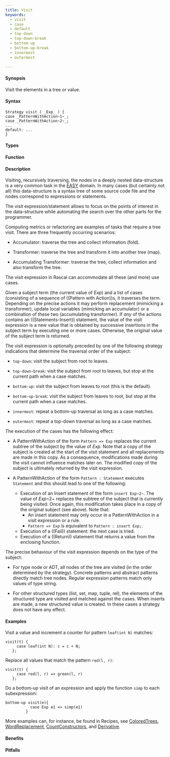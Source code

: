 ```yaml
---
title: Visit
keywords:
  - visit
  - case
  - default
  - top-down
  - top-down-break
  - bottom-up
  - bottom-up-break
  - innermost
  - outermost

---
```


#### Synopsis

Visit the elements in a tree or value.

#### Syntax

```rascal
Strategy visit ( _Exp_ ) {
case _PatternWithAction~1~_;
case _PatternWithAction~2~_;
...
default: ...
}
```

#### Types

#### Function

#### Description

Visiting, recursively traversing, the nodes in a deeply nested data-structure is a very common task in the [EASY]((EASY)) domain. 
In many cases (but certainly not all) this data-structure is a syntax tree of some source code file 
and the nodes correspond to expressions or statements. 

The visit expression/statement allows to focus on the points of interest in the data-structure while automating the search over the other parts for the programmer.

Computing metrics or refactoring are examples of tasks that require a tree visit. 
There are three frequently occurring scenarios:

*  Accumulator: traverse the tree and collect information (fold).

*  Transformer: traverse the tree and transform it into another tree (map).

*  Accumulating Transformer: traverse the tree, collect information and also transform the tree.


The visit expression in Rascal can accommodate all these (and more) use cases.

Given a subject term (the current value of _Exp_) and a list of cases 
(consisting of a sequence of ((Pattern with Action))s, it traverses the term. 
Depending on the precise actions it may perform replacement (mimicking a transformer), 
update local variables (mimicking an accumulator) or a combination of these two (accumulating transformer). 
If *any* of the actions contains an ((Statements-Insert)) statement, 
the value of the visit expression is a new value that is obtained by successive insertions in the subject 
term by executing one or more cases. Otherwise, the original value of the subject term is returned.


The visit expression is optionally preceded by one of the following strategy indications that 
determine the traversal order of the subject:

*  `top-down`: visit the subject from root to leaves.

*  `top-down-break`: visit the subject from root to leaves, but stop at the current path when a case matches.

*  `bottom-up`: visit the subject from leaves to root (this is the default).

*  `bottom-up-break`: visit the subject from leaves to root, but stop at the current path when a case matches.

*  `innermost`: repeat a bottom-up traversal as long as a case matches.

*  `outermost`: repeat a top-down traversal as long as a case matches.


The execution of the cases has the following effect:

*  A PatternWithAction of the form `Pattern => Exp` replaces the current subtree of the subject by the value of _Exp_. 
   Note that a copy of the subject is created at the start of the visit statement and all replacements are made in this copy. 
   As a consequence, modifications made during the visit cannot influence matches later on.
   The modified copy of the subject is ultimately returned by the visit expression.

*  A PatternWithAction of the form `Pattern : Statement` executes `Statement` and this should lead to one of the following:
   * Execution of an Insert statement of the form `insert Exp~2~`.
      The value of _Exp_~2~ replaces the subtree of the subject that is currently being visited. 
      Once again, this modification takes place in a copy of the original subject (see above).
      Note that:
      * An insert statement may only occur in a PatternWithAction in a visit expression or a rule.
      * `Pattern => Exp` is equivalent to `Pattern : insert Exp;`.
   * Execution of a ((Fail)) statement: the next case is tried.
   * Execution of a ((Return)) statement that returns a value from the enclosing function.

The precise behaviour of the visit expression depends on the type of the subject:

*  For type node or ADT, all nodes of the tree are visited (in the order determined by the strategy). 
   Concrete patterns and abstract patterns directly match tree nodes. 
   Regular expression patterns match only values of type string.

*  For other structured types (list, set, map, tuple, rel), the elements of the structured type are visited and 
   matched against the cases. 
   When inserts are made, a new structured value is created. In these cases a strategy does not have any effect.

#### Examples

Visit a value and increment a counter for pattern `leaf(int N)` matches:
```rascal
visit(t) {
     case leaf(int N): c = c + N;   
   };
```
Replace all values that match the pattern `red(l, r)`:
```rascal
visit(t) {
     case red(l, r) => green(l, r)   
   };
```
Do a bottom-up visit of an expression and apply the function `simp` to each subexpression:
```rascal
bottom-up visit(e){
           case Exp e1 => simp(e1)
         }
```

More examples can, for instance, be found in Recipes, see [ColoredTrees]((Recipes:Common-ColoredTrees)), 
[WordReplacement]((Recipes:Common-WordReplacement)), [CountConstructors]((Recipes:Common-CountConstructors)), 
and [Derivative]((Recipes:Common-Derivative)).

#### Benefits

#### Pitfalls

